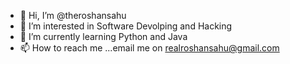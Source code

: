 - 👋 Hi, I’m @theroshansahu
- 👀 I’m interested in Software Devolping and Hacking
- 🌱 I’m currently learning Python and Java
- 📫 How to reach me ...email me on realroshansahu@gmail.com

<!---
theroshansahu/theroshansahu is a ✨ special ✨ repository because its `README.md` (this file) appears on your GitHub profile.
You can click the Preview link to take a look at your changes.
--->
